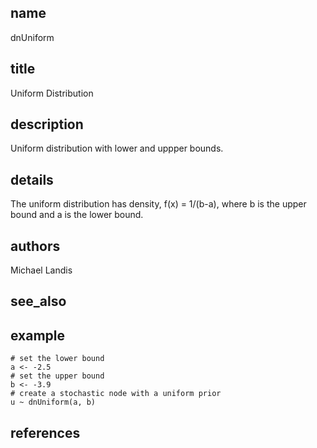 ## name
dnUniform
## title
Uniform Distribution
## description
Uniform distribution with lower and uppper bounds.
## details
The uniform distribution has density, f(x) = 1/(b-a), where b is the upper bound and a is the lower bound.
## authors
Michael Landis
## see_also
## example
	# set the lower bound
	a <- -2.5
	# set the upper bound
	b <- -3.9
	# create a stochastic node with a uniform prior
	u ~ dnUniform(a, b)
	
## references
